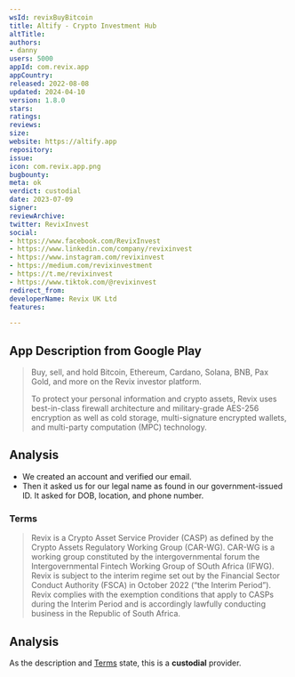 ```yaml
---
wsId: revixBuyBitcoin
title: Altify - Crypto Investment Hub
altTitle: 
authors:
- danny
users: 5000
appId: com.revix.app
appCountry: 
released: 2022-08-08
updated: 2024-04-10
version: 1.8.0
stars: 
ratings: 
reviews: 
size: 
website: https://altify.app
repository: 
issue: 
icon: com.revix.app.png
bugbounty: 
meta: ok
verdict: custodial
date: 2023-07-09
signer: 
reviewArchive: 
twitter: RevixInvest
social:
- https://www.facebook.com/RevixInvest
- https://www.linkedin.com/company/revixinvest
- https://www.instagram.com/revixinvest
- https://medium.com/revixinvestment
- https://t.me/revixinvest
- https://www.tiktok.com/@revixinvest
redirect_from: 
developerName: Revix UK Ltd
features: 

---
```


## App Description from Google Play

> Buy, sell, and hold Bitcoin, Ethereum, Cardano, Solana, BNB, Pax Gold, and more on the Revix investor platform.
>
> To protect your personal information and crypto assets, Revix uses best-in-class firewall architecture and military-grade AES-256 encryption as well as cold storage, multi-signature encrypted wallets, and multi-party computation (MPC) technology.

## Analysis

- We created an account and verified our email.
- Then it asked us for our legal name as found in our government-issued ID. It asked for DOB, location, and phone number.

### Terms

> Revix is a Crypto Asset Service Provider (CASP) as defined by the Crypto Assets Regulatory Working Group (CAR-WG). CAR-WG is a working group constituted by the intergovernmental forum the Intergovernmental Fintech Working Group of SOuth Africa (IFWG). Revix is subject to the interim regime set out by the Financial Sector Conduct Authority (FSCA) in October 2022 (“the Interim Period”). Revix complies with the exemption conditions that apply to CASPs during the Interim Period and is accordingly lawfully conducting business in the Republic of South Africa.

## Analysis

As the description and [Terms](https://revix.com/legal/terms-of-service) state, this is a **custodial** provider.
